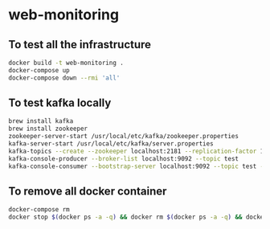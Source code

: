 # web-monitoring

## To test all the infrastructure

```bash
docker build -t web-monitoring .
docker-compose up
docker-compose down --rmi 'all'
```

## To test kafka locally
```bash
brew install kafka
brew install zookeeper
zookeeper-server-start /usr/local/etc/kafka/zookeeper.properties
kafka-server-start /usr/local/etc/kafka/server.properties
kafka-topics --create --zookeeper localhost:2181 --replication-factor 1 --partitions 1 --topic test
kafka-console-producer --broker-list localhost:9092 --topic test
kafka-console-consumer --bootstrap-server localhost:9092 --topic test --from-beginning
```

## To remove all docker container
```bash
docker-compose rm
docker stop $(docker ps -a -q) && docker rm $(docker ps -a -q) && docker rmi $(docker images -q)
```

